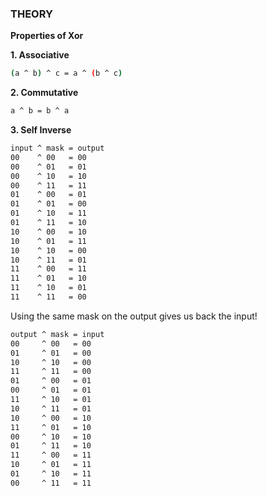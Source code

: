 ### THEORY


**Properties of Xor**

**1. Associative**

```bash
(a ^ b) ^ c = a ^ (b ^ c)
```

**2. Commutative**

```bash
a ^ b = b ^ a
```

**3. Self Inverse**



```bash
input ^ mask = output
00    ^ 00   = 00
00    ^ 01   = 01
00    ^ 10   = 10
00    ^ 11   = 11
01    ^ 00   = 01
01    ^ 01   = 00
01    ^ 10   = 11
01    ^ 11   = 10
10    ^ 00   = 10
10    ^ 01   = 11
10    ^ 10   = 00
10    ^ 11   = 01
11    ^ 00   = 11
11    ^ 01   = 10
11    ^ 10   = 01
11    ^ 11   = 00
```

Using the same mask on the output gives us back the input!

```bash
output ^ mask = input
00     ^ 00   = 00
01     ^ 01   = 00
10     ^ 10   = 00
11     ^ 11   = 00
01     ^ 00   = 01
00     ^ 01   = 01
11     ^ 10   = 01
10     ^ 11   = 01
10     ^ 00   = 10
11     ^ 01   = 10
00     ^ 10   = 10
01     ^ 11   = 10
11     ^ 00   = 11
10     ^ 01   = 11
01     ^ 10   = 11
00     ^ 11   = 11
```